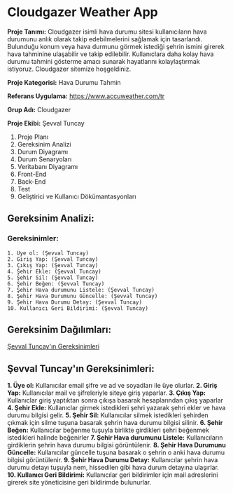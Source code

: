 # Cloudgazer Weather App

**Proje Tanımı:** Cloudgazer isimli hava durumu sitesi kullanıcıların hava durumunu anlık olarak takip edebilmelerini sağlamak için tasarlandı. Bulunduğu konum veya hava durmunu görmek istediği şehrin ismini girerek hava tahminine ulaşabilir ve takip edilebilir. Kullanıclara daha kolay hava durumu tahmini gösterme amacı sunarak hayatlarını kolaylaştırmak istiyoruz. Cloudgazer sitemize hoşgeldiniz.

**Proje Kategorisi:** Hava Durumu Tahmin

**Referans Uygulama:** https://www.accuweather.com/tr

**Grup Adı:** Cloudgazer

**Proje Ekibi:** Şevval Tuncay

1. Proje Planı
2. Gereksinim Analizi
3. Durum Diyagramı
4. Durum Senaryoları
5. Veritabanı Diyagramı
6. Front-End
7. Back-End
8. Test
9. Geliştirici ve Kullanıcı Dökümantasyonları

## Gereksinim Analizi:

### Gereksinimler:

    1. Üye ol: (Şevval Tuncay)
    2. Giriş Yap: (Şevval Tuncay)
    3. Çıkış Yap: (Şevval Tuncay)
    4. Şehir Ekle: (Şevval Tuncay)
    5. Şehir Sil: (Şevval Tuncay)
    6. Şehir Beğen: (Şevval Tuncay)
    7. Şehir Hava durumunu Listele: (Şevval Tuncay)
    8. Şehir Hava Durumunu Güncelle: (Şevval Tuncay)
    9. Şehir Hava Durumu Detay: (Şevval Tuncay)
    10. Kullanıcı Geri Bildirimi: (Şevval Tuncay)

## Gereksinim Dağılımları:
[Şevval Tuncay'ın Gereksinimleri](https://github.com/sevvaltuncay/cloudgazer-weatherapp?tab=readme-ov-file#%C5%9Fevval-tuncay%C4%B1n-gereksinimleri)

## Şevval Tuncay'ın Gereksinimleri:

**1. Üye ol:** Kullanıcılar email şifre ve ad ve soyadları ile üye olurlar.
**2. Giriş Yap:** Kullanıcılar mail ve şifreleriyle siteye giriş yaparlar.
**3. Çıkış Yap:** Kullanıclar giriş yaptıktan sonra çıkışa basarak hesaplarından çıkış yaparlar
**4. Şehir Ekle:** Kullanıclar girmek istedikleri şehri yazarak şehri ekler ve hava durumu bilgisi gelir.
**5. Şehir Sil:** Kullanıcılar silmek istedikleri şehirden çıkmak için silme tuşuna basarak şehrin hava durumu bilgisi silinir.
**6. Şehir Beğen:** Kullanıcılar beğenme tuşuyla birlikte girdikleri şehri beğenmek istedikleri halinde beğenirler
**7. Şehir Hava durumunu Listele:** Kullanıcıların girdiklerin şehrin hava durumu bilgisi görüntülenir.
**8. Şehir Hava Durumunu Güncelle:** Kullanıcılar güncelle tuşuna basarak o şehrin o anki hava durumu bilgisi görüntülenir.
**9. Şehir Hava Durumu Detay:** Kullanıcılar şehrin hava durumu detayı tuşuyla nem, hissedilen gibi hava durum detayına ulaşırlar.
**10. Kullanıcı Geri Bildirimi:** Kullanıcılar geri bildirimler için mail adreslerini girerek site yöneticisine geri bildirimde bulunurlar.
